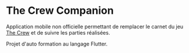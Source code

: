 # The Crew Companion

Application mobile non officielle permettant de remplacer le carnet du jeu [The Crew](https://boardgamegeek.com/boardgame/284083/crew-quest-planet-nine) et de suivre les parties réalisées.

Projet d'auto formation au langage Flutter.
